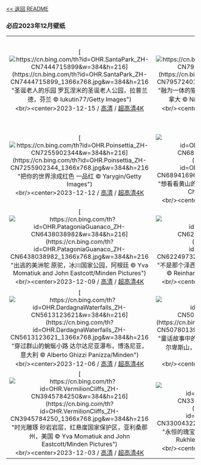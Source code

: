 [<< 返回 README](../../README.md)
### 必应2023年12月壁纸
||||
|:---:|:---:|:---:|
|[![https://cn.bing.com/th?id=OHR.SantaPark_ZH-CN7444715899&w=384&h=216](https://cn.bing.com/th?id=OHR.SantaPark_ZH-CN7444715899_1366x768.jpg&w=384&h=216 "圣诞老人的乐园&#10;罗瓦涅米的圣诞老人公园，拉普兰德，芬兰&#10;© lukutin77/Getty Images")](https://cn.bing.com/search?q=%e8%8a%ac%e5%85%b0%e5%9c%a3%e8%af%9e%e8%80%81%e4%ba%ba%e5%85%ac%e5%9b%ad&form=hpcapt&mkt=zh-cn&filters=HpDate:"20231214_1600")<br/><center>2023-12-15 / [高清](https://cn.bing.com/th?id=OHR.SantaPark_ZH-CN7444715899_1920x1200.jpg&w=1920&h=1200) / [超高清4K](https://cn.bing.com/th?id=OHR.SantaPark_ZH-CN7444715899_UHD.jpg&w=3840&h=2160)<center/>|[![https://cn.bing.com/th?id=OHR.BorealOwl_ZH-CN7957240111&w=384&h=216](https://cn.bing.com/th?id=OHR.BorealOwl_ZH-CN7957240111_1366x768.jpg&w=384&h=216 "融为一体的猫头鹰&#10;北方猫头鹰，萨斯喀彻温省，加拿大&#10;© Nick Saunders/Minden Pictures")](https://cn.bing.com/search?q=%e5%8c%97%e6%96%b9%e7%8c%ab%e5%a4%b4%e9%b9%b0&form=hpcapt&mkt=zh-cn&filters=HpDate:"20231213_1600")<br/><center>2023-12-14 / [高清](https://cn.bing.com/th?id=OHR.BorealOwl_ZH-CN7957240111_1920x1200.jpg&w=1920&h=1200) / [超高清4K](https://cn.bing.com/th?id=OHR.BorealOwl_ZH-CN7957240111_UHD.jpg&w=3840&h=2160)<center/>|[![https://cn.bing.com/th?id=OHR.LofotenRorbu_ZH-CN7790383976&w=384&h=216](https://cn.bing.com/th?id=OHR.LofotenRorbu_ZH-CN7790383976_1366x768.jpg&w=384&h=216 "小屋生活&#10;传统钓鱼小屋，斯沃尔韦尔，罗弗敦群岛，挪威&#10;© Roberto Moiola/Sysaworld/Getty Images")](https://cn.bing.com/search?q=%e6%96%af%e6%b2%83%e5%b0%94%e9%9f%a6%e5%b0%94&form=hpcapt&mkt=zh-cn&filters=HpDate:"20231212_1600")<br/><center>2023-12-13 / [高清](https://cn.bing.com/th?id=OHR.LofotenRorbu_ZH-CN7790383976_1920x1200.jpg&w=1920&h=1200) / [超高清4K](https://cn.bing.com/th?id=OHR.LofotenRorbu_ZH-CN7790383976_UHD.jpg&w=3840&h=2160)<center/>|
|[![https://cn.bing.com/th?id=OHR.Poinsettia_ZH-CN7255902344&w=384&h=216](https://cn.bing.com/th?id=OHR.Poinsettia_ZH-CN7255902344_1366x768.jpg&w=384&h=216 "把你的世界涂成红色&#10;一品红&#10;© Yarygin/Getty Images")](https://cn.bing.com/search?q=%e4%b8%80%e5%93%81%e7%ba%a2&form=hpcapt&mkt=zh-cn&filters=HpDate:"20231211_1600")<br/><center>2023-12-12 / [高清](https://cn.bing.com/th?id=OHR.Poinsettia_ZH-CN7255902344_1920x1200.jpg&w=1920&h=1200) / [超高清4K](https://cn.bing.com/th?id=OHR.Poinsettia_ZH-CN7255902344_UHD.jpg&w=3840&h=2160)<center/>|[![https://cn.bing.com/th?id=OHR.MountainDayChina_ZH-CN6894169616&w=384&h=216](https://cn.bing.com/th?id=OHR.MountainDayChina_ZH-CN6894169616_1366x768.jpg&w=384&h=216 "想看看黄山的全貌吗？&#10;黄山的冬天，中国&#10;© Hung Chung Chih/Shutterstock")](https://cn.bing.com/search?q=%e9%bb%84%e5%b1%b1&form=hpcapt&mkt=zh-cn&filters=HpDate:"20231210_1600")<br/><center>2023-12-11 / [高清](https://cn.bing.com/th?id=OHR.MountainDayChina_ZH-CN6894169616_1920x1200.jpg&w=1920&h=1200) / [超高清4K](https://cn.bing.com/th?id=OHR.MountainDayChina_ZH-CN6894169616_UHD.jpg&w=3840&h=2160)<center/>|[![https://cn.bing.com/th?id=OHR.LlanberisSnowdoniaSunset_ZH-CN6682238671&w=384&h=216](https://cn.bing.com/th?id=OHR.LlanberisSnowdoniaSunset_ZH-CN6682238671_1366x768.jpg&w=384&h=216 "一个让人沉思的地方&#10;林帕达恩湖，斯诺登尼亚国家公园， 威尔士&#10;© Joe Daniel Price/Getty Images")](https://cn.bing.com/search?q=%e6%96%af%e8%af%ba%e7%99%bb%e5%b0%bc%e4%ba%9a%e5%9b%bd%e5%ae%b6%e5%85%ac%e5%9b%ad&form=hpcapt&mkt=zh-cn&filters=HpDate:"20231209_1600")<br/><center>2023-12-10 / [高清](https://cn.bing.com/th?id=OHR.LlanberisSnowdoniaSunset_ZH-CN6682238671_1920x1200.jpg&w=1920&h=1200) / [超高清4K](https://cn.bing.com/th?id=OHR.LlanberisSnowdoniaSunset_ZH-CN6682238671_UHD.jpg&w=3840&h=2160)<center/>|
|[![https://cn.bing.com/th?id=OHR.PatagoniaGuanaco_ZH-CN6438038982&w=384&h=216](https://cn.bing.com/th?id=OHR.PatagoniaGuanaco_ZH-CN6438038982_1366x768.jpg&w=384&h=216 "出逃的美洲鸵&#10;原驼，冰川国家公园，阿根廷&#10;© Yva Momatiuk and John Eastcott/Minden Pictures")](https://cn.bing.com/search?q=%e5%8e%9f%e9%a9%bc&form=hpcapt&mkt=zh-cn&filters=HpDate:"20231208_1600")<br/><center>2023-12-09 / [高清](https://cn.bing.com/th?id=OHR.PatagoniaGuanaco_ZH-CN6438038982_1920x1200.jpg&w=1920&h=1200) / [超高清4K](https://cn.bing.com/th?id=OHR.PatagoniaGuanaco_ZH-CN6438038982_UHD.jpg&w=3840&h=2160)<center/>|[![https://cn.bing.com/th?id=OHR.JerseyIsland_ZH-CN6224973235&w=384&h=216](https://cn.bing.com/th?id=OHR.JerseyIsland_ZH-CN6224973235_1366x768.jpg&w=384&h=216 "不是那个泽西海岸!&#10;拉罗克港，圣克莱门特，泽西岛&#10;© Reinhard Schmid/Huber/eStock Photo")](https://cn.bing.com/search?q=%e6%b3%bd%e8%a5%bf%e5%b2%9b&form=hpcapt&mkt=zh-cn&filters=HpDate:"20231207_1600")<br/><center>2023-12-08 / [高清](https://cn.bing.com/th?id=OHR.JerseyIsland_ZH-CN6224973235_1920x1200.jpg&w=1920&h=1200) / [超高清4K](https://cn.bing.com/th?id=OHR.JerseyIsland_ZH-CN6224973235_UHD.jpg&w=3840&h=2160)<center/>|[![https://cn.bing.com/th?id=OHR.GrandCanyonVerdon_ZH-CN6025902720&w=384&h=216](https://cn.bing.com/th?id=OHR.GrandCanyonVerdon_ZH-CN6025902720_1366x768.jpg&w=384&h=216 "欧洲大峡谷&#10;韦尔东峡谷的雾蒙蒙的早晨，普罗旺斯-阿尔卑斯-蓝色海岸大区，法国&#10;© Hemis/Alamy")](https://cn.bing.com/search?q=%e9%9f%a6%e5%b0%94%e4%b8%9c%e5%b3%a1%e8%b0%b7&form=hpcapt&mkt=zh-cn&filters=HpDate:"20231206_1600")<br/><center>2023-12-07 / [高清](https://cn.bing.com/th?id=OHR.GrandCanyonVerdon_ZH-CN6025902720_1920x1200.jpg&w=1920&h=1200) / [超高清4K](https://cn.bing.com/th?id=OHR.GrandCanyonVerdon_ZH-CN6025902720_UHD.jpg&w=3840&h=2160)<center/>|
|[![https://cn.bing.com/th?id=OHR.DardagnaWaterfalls_ZH-CN5613123621&w=384&h=216](https://cn.bing.com/th?id=OHR.DardagnaWaterfalls_ZH-CN5613123621_1366x768.jpg&w=384&h=216 "穿过群山的蜿蜒小路&#10;达尔达尼亚瀑布，博洛尼亚，意大利&#10;© Alberto Ghizzi Panizza/Minden")](https://cn.bing.com/search?q=%e5%8d%9a%e6%b4%9b%e5%b0%bc%e4%ba%9a&form=hpcapt&mkt=zh-cn&filters=HpDate:"20231205_1600")<br/><center>2023-12-06 / [高清](https://cn.bing.com/th?id=OHR.DardagnaWaterfalls_ZH-CN5613123621_1920x1200.jpg&w=1920&h=1200) / [超高清4K](https://cn.bing.com/th?id=OHR.DardagnaWaterfalls_ZH-CN5613123621_UHD.jpg&w=3840&h=2160)<center/>|[![https://cn.bing.com/th?id=OHR.AlpsCastles_ZH-CN5078013932&w=384&h=216](https://cn.bing.com/th?id=OHR.AlpsCastles_ZH-CN5078013932_1366x768.jpg&w=384&h=216 "童话故事中的场景&#10;天鹅堡和旧天鹅堡，巴伐利亚阿尔卑斯山，德国&#10;© Harald Nachtmann/Getty Images")](https://cn.bing.com/search?q=%e6%96%b0%e5%a4%a9%e9%b9%85%e5%a0%a1%e5%92%8c%e6%97%a7%e5%a4%a9%e9%b9%85%e5%a0%a1&form=hpcapt&mkt=zh-cn&filters=HpDate:"20231204_1600")<br/><center>2023-12-05 / [高清](https://cn.bing.com/th?id=OHR.AlpsCastles_ZH-CN5078013932_1920x1200.jpg&w=1920&h=1200) / [超高清4K](https://cn.bing.com/th?id=OHR.AlpsCastles_ZH-CN5078013932_UHD.jpg&w=3840&h=2160)<center/>|[![https://cn.bing.com/th?id=OHR.CheetahDay_ZH-CN5114530695&w=384&h=216](https://cn.bing.com/th?id=OHR.CheetahDay_ZH-CN5114530695_1366x768.jpg&w=384&h=216 "机敏可爱的捕猎高手&#10;一只猎豹妈妈和她的幼崽，马赛马拉国家保护区，肯尼亚&#10;© Scott Davis/Tandem Stills + Motion")](https://cn.bing.com/search?q=%e7%8c%8e%e8%b1%b9&form=hpcapt&mkt=zh-cn&filters=HpDate:"20231203_1600")<br/><center>2023-12-04 / [高清](https://cn.bing.com/th?id=OHR.CheetahDay_ZH-CN5114530695_1920x1200.jpg&w=1920&h=1200) / [超高清4K](https://cn.bing.com/th?id=OHR.CheetahDay_ZH-CN5114530695_UHD.jpg&w=3840&h=2160)<center/>|
|[![https://cn.bing.com/th?id=OHR.VermilionCliffs_ZH-CN3945784250&w=384&h=216](https://cn.bing.com/th?id=OHR.VermilionCliffs_ZH-CN3945784250_1366x768.jpg&w=384&h=216 "时光雕琢&#10;砂岩岩层，红悬崖国家保护区，亚利桑那州，美国&#10;© Yva Momatiuk and John Eastcott/Minden Pictures")](https://cn.bing.com/search?q=%e7%ba%a2%e6%82%ac%e5%b4%96%e5%9b%bd%e5%ae%b6%e4%bf%9d%e6%8a%a4%e5%8c%ba&form=hpcapt&mkt=zh-cn&filters=HpDate:"20231202_1600")<br/><center>2023-12-03 / [高清](https://cn.bing.com/th?id=OHR.VermilionCliffs_ZH-CN3945784250_1920x1200.jpg&w=1920&h=1200) / [超高清4K](https://cn.bing.com/th?id=OHR.VermilionCliffs_ZH-CN3945784250_UHD.jpg&w=3840&h=2160)<center/>|[![https://cn.bing.com/th?id=OHR.GwaliorFortMP_ZH-CN3300432281&w=384&h=216](https://cn.bing.com/th?id=OHR.GwaliorFortMP_ZH-CN3300432281_1366x768.jpg&w=384&h=216 "永恒的瑰宝&#10;瓜廖尔堡，中央邦，印度&#10;© Dmitry Rukhlenko-Photos of India/Alamy")](https://cn.bing.com/search?q=%e7%93%9c%e5%bb%96%e5%b0%94%e5%a0%a1+%e4%b8%ad%e5%a4%ae%e9%82%a6&form=hpcapt&mkt=zh-cn&filters=HpDate:"20231201_1600")<br/><center>2023-12-02 / [高清](https://cn.bing.com/th?id=OHR.GwaliorFortMP_ZH-CN3300432281_1920x1200.jpg&w=1920&h=1200) / [超高清4K](https://cn.bing.com/th?id=OHR.GwaliorFortMP_ZH-CN3300432281_UHD.jpg&w=3840&h=2160)<center/>|[![https://cn.bing.com/th?id=OHR.IcebergAntarctica_ZH-CN2053356825&w=384&h=216](https://cn.bing.com/th?id=OHR.IcebergAntarctica_ZH-CN2053356825_1366x768.jpg&w=384&h=216 "为最酷的地方欢呼！&#10;罗斯海的冰山，南极洲&#10;© Michel Roggo/Minden Pictures")](https://cn.bing.com/search?q=%e7%bd%97%e6%96%af%e6%b5%b7&form=hpcapt&mkt=zh-cn&filters=HpDate:"20231130_1600")<br/><center>2023-12-01 / [高清](https://cn.bing.com/th?id=OHR.IcebergAntarctica_ZH-CN2053356825_1920x1200.jpg&w=1920&h=1200) / [超高清4K](https://cn.bing.com/th?id=OHR.IcebergAntarctica_ZH-CN2053356825_UHD.jpg&w=3840&h=2160)<center/>|
